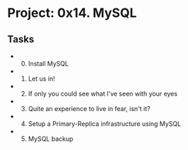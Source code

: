 # Project: 0x14. MySQL

## Tasks

* 0. Install MySQL
* 1. Let us in!
* 2. If only you could see what I've seen with your eyes
* 3. Quite an experience to live in fear, isn't it?
* 4. Setup a Primary-Replica infrastructure using MySQL
* 5. MySQL backup

